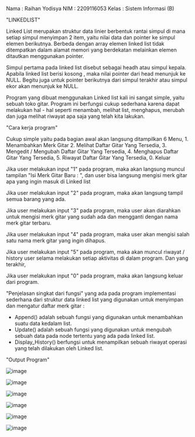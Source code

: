 Nama : Raihan Yodisya NIM : 2209116053 Kelas : Sistem Informasi (B)

"LINKEDLIST"

Linked List merupakan struktur data linier berbentuk rantai simpul di mana setiap simpul menyimpan 2 item,
yaitu nilai data dan pointer ke simpul elemen berikutnya. Berbeda dengan array elemen linked list tidak ditempatkan
dalam alamat memori yang berdekatan melainkan elemen ditautkan menggunakan pointer.

Simpul pertama pada linked list disebut sebagai headh atau simpul kepala. Apabila linked list berisi kosong
, maka nilai pointer dari head menunjuk ke NULL. Begitu juga untuk pointer berikutnya dari simpul terakhir atau simpul
ekor akan menunjuk ke NULL.

Program yang dibuat menggunakan Linked list kali ini sangat simple, yaitu sebuah toko gitar. Program ini
berfungsi cukup sederhana karena dapat melakukan hal - hal seperti menambah, melihat list, menghapus, merubah
dan juga melihat riwayat apa saja yang telah kita lakukan. 

"Cara kerja program" 

Cukup simple yaitu pada bagian awal akan langsung ditampilkan 6 Menu, 1. Menambahkan Merk Gitar
2. Melihat Daftar Gitar Yang Tersedia, 3. Mengedit / Mengubah Daftar Gitar Yang Tersedia, 4. Menghapus Daftar Gitar Yang Tersedia, 
5. Riwayat Daftar Gitar Yang Tersedia, 0. Keluar

Jika user melakukan input "1" pada program, maka akan langsung muncul tampilan "Isi Merk Gitar Baru : ", dan 
user bisa langsung mengisi merk gitar apa yang ingin masuk di Linked list

Jika user melakukan input "2" pada program, maka akan langsung tampil semua barang yang ada.

Jika user melakukan input "3" pada program, maka user akan diarahkan untuk mengisi merk gitar yang sudah ada
dan mengganti dengan nama merk gitar terbaru.

Jika user melakukan input "4" pada program, maka user akan mengisi salah satu nama merk gitar yang 
ingin dihapus. 

Jika user melakukan input "5" pada program, maka akan muncul riwayat / history user selama melakukan 
setiap aktivitas di dalam program. Dan yang terakhir,

Jika user melakukan input "0" pada program, maka akan langsung keluar dari program.

"Penjelasan singkat dari fungsi" yang ada pada program implementasi sederhana dari 
struktur data linked list yang digunakan untuk menyimpan dan mengatur daftar merk gitar :

- Append() adalah sebuah fungsi yang digunakan untuk menambahkan suatu data kedalam list.
- Update() adalah sebuah fungsi yang digunakan untuk mengubah sebuah data pada node tertentu yang ada pada linked list.
- Display_History() berfungsi untuk menampilkan sebuah riwayat operasi yang telah dilakukan oleh Linked list.

"Output Program"

![image](https://user-images.githubusercontent.com/126870046/225969164-b0dc4061-afa6-48b6-b7a2-0b9994735436.png)

![image](https://user-images.githubusercontent.com/126870046/225969187-0e865046-fd49-4fea-a4f1-9eee758f04bd.png)

![image](https://user-images.githubusercontent.com/126870046/225969226-1cca6b68-6fa4-4219-a522-6167bd1136b5.png)

![image](https://user-images.githubusercontent.com/126870046/225969248-7d471862-31dc-46f1-af26-ecaf9844b43d.png)

![image](https://user-images.githubusercontent.com/126870046/225969285-aeb469b5-d691-48d9-b2eb-c990f3395325.png)

![image](https://user-images.githubusercontent.com/126870046/225969316-f6b9bdfc-e050-4a09-bcf0-6d692833087b.png)
